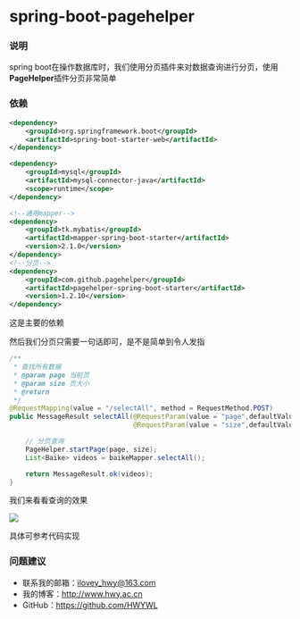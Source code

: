 # spring-boot-pagehelper

### 说明
spring boot在操作数据库时，我们使用分页插件来对数据查询进行分页，使用**PageHelper**插件分页非常简单

### 依赖
```xml
<dependency>
    <groupId>org.springframework.boot</groupId>
    <artifactId>spring-boot-starter-web</artifactId>
</dependency>

<dependency>
    <groupId>mysql</groupId>
    <artifactId>mysql-connector-java</artifactId>
    <scope>runtime</scope>
</dependency>

<!--通用mapper-->
<dependency>
    <groupId>tk.mybatis</groupId>
    <artifactId>mapper-spring-boot-starter</artifactId>
    <version>2.1.0</version>
</dependency>
<!--分页-->
<dependency>
    <groupId>com.github.pagehelper</groupId>
    <artifactId>pagehelper-spring-boot-starter</artifactId>
    <version>1.2.10</version>
</dependency>
```
这是主要的依赖

然后我们分页只需要一句话即可，是不是简单到令人发指
```java
/**
 * 查找所有数据
 * @param page 当前页
 * @param size 页大小
 * @return
 */
@RequestMapping(value = "/selectAll", method = RequestMethod.POST)
public MessageResult selectAll(@RequestParam(value = "page",defaultValue = "1")int page,
                               @RequestParam(value = "size",defaultValue = "10")int size){

    // 分页查询
    PageHelper.startPage(page, size);
    List<Baike> videos = baikeMapper.selectAll();

    return MessageResult.ok(videos);
}
```

我们来看看查询的效果

![](https://i.imgur.com/vIAXMzx.png)

具体可参考代码实现

### 问题建议

- 联系我的邮箱：ilovey_hwy@163.com
- 我的博客：http://www.hwy.ac.cn
- GitHub：https://github.com/HWYWL
